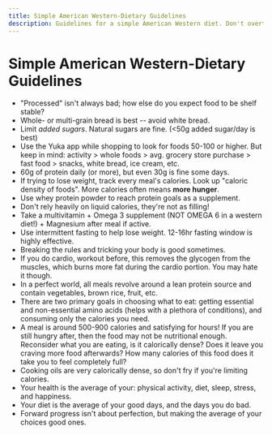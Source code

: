 ```yaml
---
title: Simple American Western-Dietary Guidelines
description: Guidelines for a simple American Western diet. Don't overthink it.
---
```


# Simple American Western-Dietary Guidelines

- "Processed" isn't always bad; how else do you expect food to be shelf stable?
- Whole- or multi-grain bread is best -- avoid white bread.
- Limit *added sugars*. Natural sugars are fine. (<50g added sugar/day is best)
- Use the Yuka app while shopping to look for foods 50-100 or higher. But keep in mind: activity > whole foods > avg. grocery store purchase > fast food > snacks, white bread, ice cream, etc.
- 60g of protein daily (or more), but even 30g is fine some days.
- If trying to lose weight, track every meal's calories. Look up "caloric density of foods". More calories often means **more hunger**.
- Use whey protein powder to reach protein goals as a supplement.
- Don't rely heavily on liquid calories, they're not as filling!
- Take a multivitamin + Omega 3 supplement (NOT OMEGA 6 in a western diet!) + Magnesium after meal if active.
- Use intermittent fasting to help lose weight. 12-16hr fasting window is highly effective.
- Breaking the rules and tricking your body is good sometimes.
- If you do cardio, workout before, this removes the glycogen from the muscles, which burns more fat during the cardio portion. You may hate it though.
- In a perfect world, all meals revolve around a lean protein source and contain vegetables, brown rice, fruit, etc.
- There are two primary goals in choosing what to eat: getting essential and non-essential amino acids (helps with a plethora of conditions), and consuming only the calories you need.
- A meal is around 500-900 calories and satisfying for hours! If you are still hungry after, then the food may not be nutritional enough. Reconsider what you are eating, is it calorically dense? Does it leave you craving more food afterwards? How many calories of this food does it take you to feel completely full?
- Cooking oils are very calorically dense, so don't fry if you're limiting calories.
- Your health is the average of your: physical activity, diet, sleep, stress, and happiness.
- Your diet is the average of your good days, and the days you do bad.
- Forward progress isn't about perfection, but making the average of your choices good ones.
